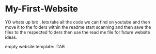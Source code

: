 # My-First-Website
YO
whats up bro , lets take all the code
we can find on youtube and then
move it to the folders within the readme 
start scanning and then save the files to the respected 
folders then use the read me file for future website ideas.



empty website template: !TAB